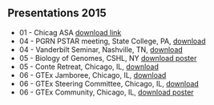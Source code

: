 ## Presentations 2015

- 01 - Chicag ASA [download link](https://s3.amazonaws.com/imlab-open/Webdata/Presentations/2015/03-GeneX-Retreat-ASA-Chicago-HKI.pdf)
- 04 - PGRN PSTAR meeting, State College, PA,  [download](https://s3.amazonaws.com/imlab-open/Webdata/Presentations/2015/PSTAR.pdf)
- 04 - Vanderbilt Seminar, Nashville, TN, [download](https://s3.amazonaws.com/imlab-open/Webdata/Presentations/2015/04-Vanderbilt-Seminar.pdf)
- 05 - Biology of Genomes, CSHL, NY [download poster](https://s3.amazonaws.com/imlab-open/Webdata/Presentations/2015/05-BoG-2015.pdf)
- 05 - Conte Retreat, Chicago, IL, [download](https://s3.amazonaws.com/imlab-open/Webdata/Presentations/2015/05-Conte.pdf)
- 06 - GTEx Jamboree, Chicago, IL, [download](https://s3.amazonaws.com/imlab-open/Webdata/Presentations/2015/06-HKI-GTEx-jamboree-final.pdf)
- 06 - GTEx Steering Committee, Chicago, IL, [download](https://s3.amazonaws.com/imlab-open/Webdata/Presentations/2015/06-HKI-GTEx-Steering-Committee.pdf)
- 06 - GTEx Community, Chicago, IL, [download poster](https://s3.amazonaws.com/imlab-open/Webdata/Presentations/2015/06-GTEx-community.pdf)
